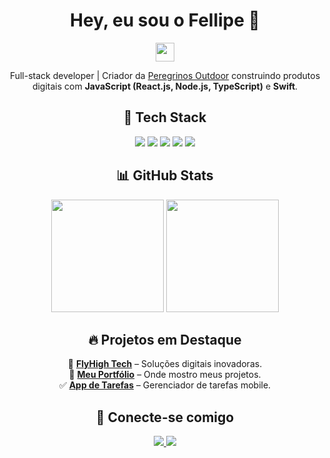 <h1 align="center">Hey, eu sou o Fellipe 🚀</h1>
 <p align="center">
  <img src="https://media.giphy.com/media/hvRJCLFzcasrR4ia7z/giphy.gif" width="30px"/>
 </p>
 <p align="center">
  Full-stack developer | Criador da <a href="https://peregrinosout.com">Peregrinos Outdoor</a> 
  construindo produtos digitais com <strong>JavaScript (React.js, Node.js, TypeScript)</strong> e <strong>Swift</strong>.
 </p>

 <h2 align="center">🚀 Tech Stack</h2>
 <p align="center">
  <img src="https://img.shields.io/badge/JavaScript-F7DF1E?style=for-the-badge&logo=javascript&logoColor=black"/>
  <img src="https://img.shields.io/badge/React-20232A?style=for-the-badge&logo=react&logoColor=61DAFB"/>
  <img src="https://img.shields.io/badge/Node.js-43853D?style=for-the-badge&logo=node.js&logoColor=white"/>
  <img src="https://img.shields.io/badge/TypeScript-007ACC?style=for-the-badge&logo=typescript&logoColor=white"/>
  <img src="https://img.shields.io/badge/Swift-FA7343?style=for-the-badge&logo=swift&logoColor=white"/>
 </p>

 <h2 align="center">📊 GitHub Stats</h2>
 <p align="center">
  <img height="180em" src="https://github-readme-stats.vercel.app/api?username=devfe00&show_icons=true&theme=radical" />
  <img height="180em" src="https://github-readme-stats.vercel.app/api/top-langs/?username=devfe00&layout=compact&theme=radical" />
 </p>

 <h2 align="center">🔥 Projetos em Destaque</h2>
 <p align="center">
  🚀 <a href="https://github.com/devfe00/FH-Tech-Services-"><strong>FlyHigh Tech</strong></a> – Soluções digitais inovadoras.<br>
  🎯 <a href="https://github.com/devfe00/portf-lio.web"><strong>Meu Portfólio</strong></a> – Onde mostro meus projetos.<br>
  ✅ <a href="https://github.com/devfe00/app-react-native-tarefas"><strong>App de Tarefas</strong></a> – Gerenciador de tarefas mobile.
 </p> 

 <h2 align="center">🤝 Conecte-se comigo</h2>
 <p align="center">
  <a href="[https://www.linkedin.com/in/seu-perfil](https://www.linkedin.com/in/fellipe-s-ab22b1255/)">
   <img src="https://img.shields.io/badge/LinkedIn-blue?style=for-the-badge&logo=linkedin"/>
  </a>
  <a href="https://fhtech.vercel.app">
   <img src="https://img.shields.io/badge/Website-00A859?style=for-the-badge&logo=google-chrome&logoColor=white"/>
  </a>
 </p>
